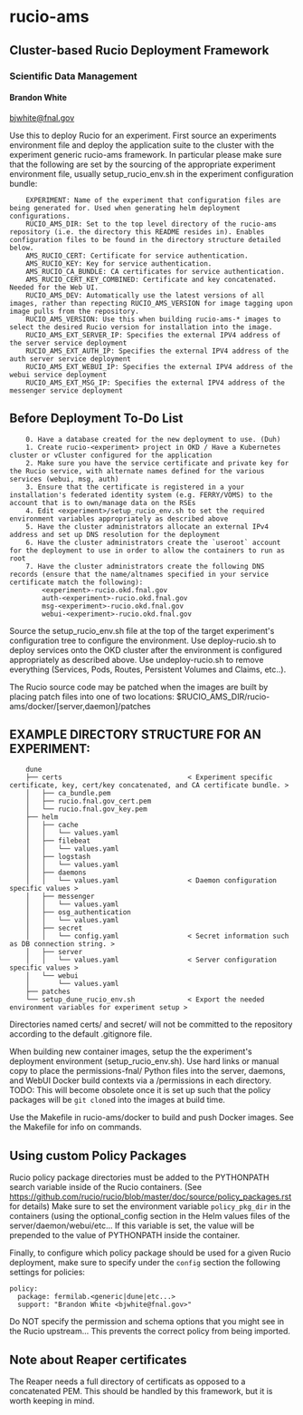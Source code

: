 
# rucio-ams 
## Cluster-based Rucio Deployment Framework 
### Scientific Data Management
#### Brandon White
bjwhite@fnal.gov

Use this to deploy Rucio for an experiment. First source an experiments environment file and deploy the application suite to the cluster with the experiment generic rucio-ams framework.
In particular please make sure that the following are set by the sourcing of the appropriate experiment environment file, usually setup_rucio_env.sh in the experiment configuration bundle:
~~~~
    EXPERIMENT: Name of the experiment that configuration files are being generated for. Used when generating helm deployment configurations.
    RUCIO_AMS_DIR: Set to the top level directory of the rucio-ams repository (i.e. the directory this README resides in). Enables configuration files to be found in the directory structure detailed below.
    AMS_RUCIO_CERT: Certificate for service authentication.
    AMS_RUCIO_KEY: Key for service authentication.
    AMS_RUCIO_CA_BUNDLE: CA certificates for service authentication.
    AMS_RUCIO_CERT_KEY_COMBINED: Certificate and key concatenated. Needed for the Web UI.
    RUCIO_AMS_DEV: Automatically use the latest versions of all images, rather than repecting RUCIO_AMS_VERSION for image tagging upon image pulls from the repository.
    RUCIO_AMS_VERSION: Use this when building rucio-ams-* images to select the desired Rucio version for installation into the image.
    RUCIO_AMS_EXT_SERVER_IP: Specifies the external IPV4 address of the server service deployment
    RUCIO_AMS_EXT_AUTH_IP: Specifies the external IPV4 address of the auth server service deployment
    RUCIO_AMS_EXT_WEBUI_IP: Specifies the external IPV4 address of the webui service deployment
    RUCIO_AMS_EXT_MSG_IP: Specifies the external IPV4 address of the messenger service deployment
~~~~

## Before Deployment To-Do List
~~~~
    0. Have a database created for the new deployment to use. (Duh)
    1. Create rucio-<experiment> project in OKD / Have a Kubernetes cluster or vCluster configured for the application
    2. Make sure you have the service certificate and private key for the Rucio service, with alternate names defined for the various services (webui, msg, auth)
    3. Ensure that the certificate is registered in a your installation's federated identity system (e.g. FERRY/VOMS) to the account that is to own/manage data on the RSEs
    4. Edit <experiment>/setup_rucio_env.sh to set the required environment variables appropriately as described above
    5. Have the cluster administrators allocate an external IPv4 address and set up DNS resolution for the deployment
    6. Have the cluster administrators create the `useroot` account for the deployment to use in order to allow the containers to run as root
    7. Have the cluster administrators create the following DNS records (ensure that the name/altnames specified in your service certificate match the following):
        <experiment>-rucio.okd.fnal.gov
        auth-<experiment>-rucio.okd.fnal.gov
        msg-<experiment>-rucio.okd.fnal.gov
        webui-<experiment>-rucio.okd.fnal.gov
~~~~

Source the setup_rucio_env.sh file at the top of the target experiment's configuration tree to configure the environment.
Use deploy-rucio.sh to deploy services onto the OKD cluster after the environment is configured appropriately as described above.
Use undeploy-rucio.sh to remove everything (Services, Pods, Routes, Persistent Volumes and Claims, etc..).

The Rucio source code may be patched when the images are built by placing patch files into one of two locations: $RUCIO_AMS_DIR/rucio-ams/docker/[server,daemon]/patches

## EXAMPLE DIRECTORY STRUCTURE FOR AN EXPERIMENT:
~~~~
    dune
    ├── certs                               < Experiment specific certificate, key, cert/key concatenated, and CA certificate bundle. >
    │   ├── ca_bundle.pem
    │   ├── rucio.fnal.gov_cert.pem
    │   └── rucio.fnal.gov_key.pem
    ├── helm
    │   ├── cache
    │   │   └── values.yaml
    │   ├── filebeat 
    │   │   └── values.yaml
    │   ├── logstash 
    │   │   └── values.yaml
    │   ├── daemons
    │   │   └── values.yaml                 < Daemon configuration specific values > 
    │   ├── messenger
    │   │   └── values.yaml
    │   ├── osg_authentication
    │   │   └── values.yaml
    │   ├── secret
    │   │   └── config.yaml                 < Secret information such as DB connection string. >
    │   ├── server
    │   │   └── values.yaml                 < Server configuration specific values >
    │   └── webui
    │       └── values.yaml
    ├── patches
    └── setup_dune_rucio_env.sh             < Export the needed environment variables for experiment setup >
~~~~

Directories named certs/ and secret/ will not be committed to the repository according to the default .gitignore file.

When building new container images, setup the the experiment's deployment environment (setup_rucio_env.sh). Use hard links or manual copy to place the permissions-fnal/ Python files into the server, daemons, and WebUI Docker build contexts via a /permissions in each directory.
TODO: This will become obsolete once it is set up such that the policy packages will be `git clone`d into the images at build time.

Use the Makefile in rucio-ams/docker to build and push Docker images. See the Makefile for info on commands.

## Using custom Policy Packages
Rucio policy package directories must be added to the PYTHONPATH search variable inside of the Rucio containers. (See https://github.com/rucio/rucio/blob/master/doc/source/policy_packages.rst for details) 
Make sure to set the environment variable `policy_pkg_dir` in the containers (using the optional_config section in the Helm values files of the server/daemon/webui/etc... If this variable is set, the value will be prepended
to the value of PYTHONPATH inside the container.

Finally, to configure which policy package should be used for a given Rucio deployment, make sure to specify under the `config` section the following settings for policies:
```
policy:
  package: fermilab.<generic|dune|etc...>
  support: "Brandon White <bjwhite@fnal.gov>"
```
Do NOT specify the permission and schema options that you might see in the Rucio upstream... This prevents the correct policy from being imported.

## Note about Reaper certificates
The Reaper needs a full directory of certificats as opposed to a concatenated PEM. This should be handled by this framework, but it is worth keeping in mind.
